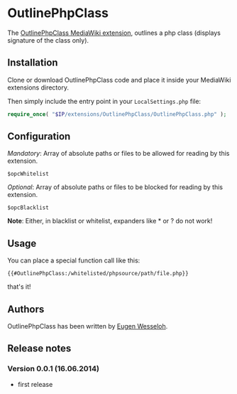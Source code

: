# OutlinePhpClass

The [OutlinePhpClass MediaWiki extension](https://www.mediawiki.org/wiki/Extension:OutlinePhpClass), outlines a php class (displays signature of the class only).

## Installation

Clone or download OutlinePhpClass code and place it inside your MediaWiki extensions directory.

Then simply include the entry point in your `LocalSettings.php` file:

```php
require_once( "$IP/extensions/OutlinePhpClass/OutlinePhpClass.php" );
```

## Configuration

*Mandatory*: Array of absolute paths or files to be allowed for reading by this extension.

    $opcWhitelist

*Optional*: Array of absolute paths or files to be blocked for reading by this extension.

    $opcBlacklist


**Note**: Either, in blacklist or whitelist, expanders like * or ? do not work!

## Usage

You can place a special function call like this:

    {{#OutlinePhpClass:/whitelisted/phpsource/path/file.php}}

that's it!

## Authors

OutlinePhpClass has been written by
[Eugen Wesseloh](https://www.mediawiki.org/wiki/User:Eugen_Wesseloh).

## Release notes

### Version 0.0.1 (16.06.2014)

* first release
